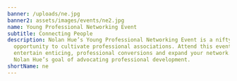 ```yaml
---
banner: /uploads/ne.jpg
banner2: assets/images/events/ne2.jpg
name: Young Professional Networking Event
subtitle: Connecting People
description: Nolan Hue’s Young Professional Networking Event is a nifty
  opportunity to cultivate professional associations. Attend this event to
  entertain enticing, professional conversions and expand your network. The aids
  Nolan Hue’s goal of advocating professional development.
shortName: ne
---
```

